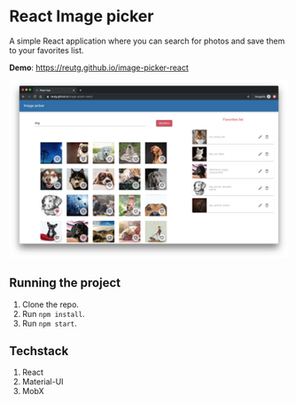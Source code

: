 # React Image picker

A simple React application where you can search for photos and save them to your favorites list.

**Demo**: https://reutg.github.io/image-picker-react

![screenshot](./assets/screenshot.png)

## Running the project

1. Clone the repo.
1. Run `npm install`.
1. Run `npm start`.

## Techstack

1.  React
1.  Material-UI
1.  MobX
